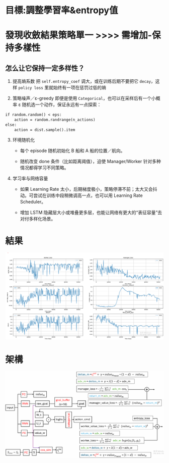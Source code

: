 # 目標:調整學習率&entropy值
# 發現收斂結果策略單一 >>>> 需增加-保持多樣性

## 怎么让它保持一定多样性？

1. 提高熵系数
把 `self.entropy_coef` 调大，或在训练后期不要把它 `decay`，这样 `policy loss` 里就始终有一项在惩罚过低的熵

2. 策略噪声／ε-greedy
即便是使用 `Categorical`，也可以在采样后有一个小概率 ε 随机选一个动作，保证永远有一点探索：
```
if random.random() < eps:
    action = random.randrange(n_actions)
else:
    action = dist.sample().item
```

3. 环境随机化
   * 每个 episode 随机初始化 B 船和 A 船的位置／航向。

   * 随机改变 done 条件（比如距离阈值），迫使 Manager/Worker 针对多种情况都得学习不同策略。

4. 学习率与网络容量

   * 如果 Learning Rate 太小，后期梯度极小，策略停滞不前；太大又会抖动。可尝试在训练中段稍微调高一点，也可以用 Learning Rate Scheduler。

   * 增加 LSTM 隐藏层大小或堆叠更多层，也能让网络有更大的“表征容量”去对付多样化场景。



# 結果  
![image](https://github.com/Yuu-Hsuan/CMO/blob/main/mydis/0512/0.png)


# 架構  
![image](https://github.com/Yuu-Hsuan/CMO/blob/main/mydis/0512/1.png)
